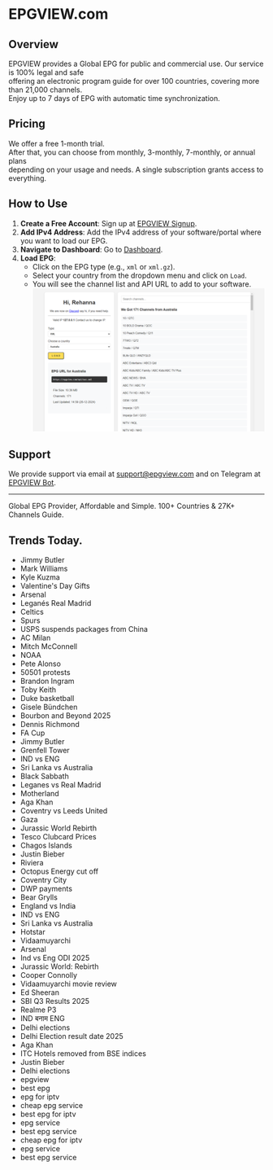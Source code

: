 # EPGVIEW.com



## Overview
EPGVIEW provides a Global EPG for public and commercial use. Our service is 100% legal and safe\
offering an electronic program guide for over 100 countries, covering more than 21,000 channels.\
Enjoy up to 7 days of EPG with automatic time synchronization.

## Pricing
We offer a free 1-month trial. \
After that, you can choose from monthly, 3-monthly, 7-monthly, or annual plans \
depending on your usage and needs. A single subscription grants access to everything.

## How to Use
1. **Create a Free Account**: Sign up at [EPGVIEW Signup](https://epgview.com/signup.php).
2. **Add IPv4 Address**: Add the IPv4 address of your software/portal where you want to load our EPG.
3. **Navigate to Dashboard**: Go to [Dashboard](https://epgview.com/dashboard.php).
4. **Load EPG**:
   - Click on the EPG type (e.g., `xml` or `xml.gz`).
   - Select your country from the dropdown menu and click on `Load`.
   - You will see the channel list and API URL to add to your software.
![EPGVIEW](img/dashboard.png)
## Support
We provide support via email at [support@epgview.com](mailto:support@epgview.com) and on Telegram at [EPGVIEW Bot](https://t.me/epgview_bot).

---

Global EPG Provider, Affordable and Simple. 100+ Countries & 27K+ Channels Guide.

## Trends Today.

- Jimmy Butler
- Mark Williams
- Kyle Kuzma
- Valentine's Day Gifts
- Arsenal
- Leganés  Real Madrid
- Celtics
- Spurs
- USPS suspends packages from China
- AC Milan
- Mitch McConnell
- NOAA
- Pete Alonso
- 50501 protests
- Brandon Ingram
- Toby Keith
- Duke basketball
- Gisele Bündchen
- Bourbon and Beyond 2025
- Dennis Richmond
- FA Cup
- Jimmy Butler
- Grenfell Tower
- IND vs ENG
- Sri Lanka vs Australia
- Black Sabbath
- Leganes vs Real Madrid
- Motherland
- Aga Khan
- Coventry vs Leeds United
- Gaza
- Jurassic World Rebirth
- Tesco Clubcard Prices
- Chagos Islands
- Justin Bieber
- Riviera
- Octopus Energy cut off
- Coventry City
- DWP payments
- Bear Grylls
- England vs India
- IND vs ENG
- Sri Lanka vs Australia
- Hotstar
- Vidaamuyarchi
- Arsenal
- Ind vs Eng ODI 2025
- Jurassic World: Rebirth
- Cooper Connolly
- Vidaamuyarchi movie review
- Ed Sheeran
- SBI Q3 Results 2025
- Realme P3
- IND बनाम ENG
- Delhi elections
- Delhi Election result date 2025
- Aga Khan
- ITC Hotels removed from BSE indices
- Justin Bieber
- Delhi elections
- epgview
- best epg
- epg for iptv
- cheap epg service
- best epg for iptv
- epg service
- best epg service
- cheap epg for iptv
- epg service
- best epg service
